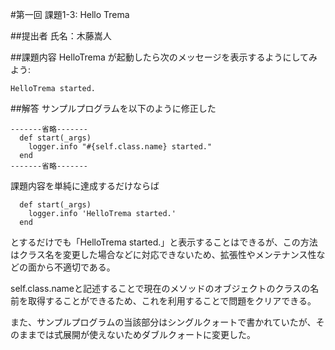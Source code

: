 #第一回 課題1-3: Hello Trema

##提出者
氏名：木藤嵩人

##課題内容
HelloTrema が起動したら次のメッセージを表示するようにしてみよう:

```
HelloTrema started.
```

##解答
サンプルプログラムを以下のように修正した

```
-------省略-------
  def start(_args)
    logger.info "#{self.class.name} started."
  end
-------省略-------
```

課題内容を単純に達成するだけならば
```
  def start(_args)
    logger.info 'HelloTrema started.'
  end
```
とするだけでも「HelloTrema started.」と表示することはできるが、この方法はクラス名を変更した場合などに対応できないため、拡張性やメンテナンス性などの面から不適切である。

self.class.nameと記述することで現在のメソッドのオブジェクトのクラスの名前を取得することができるため、これを利用することで問題をクリアできる。

また、サンプルプログラムの当該部分はシングルクォートで書かれていたが、そのままでは式展開が使えないためダブルクォートに変更した。



